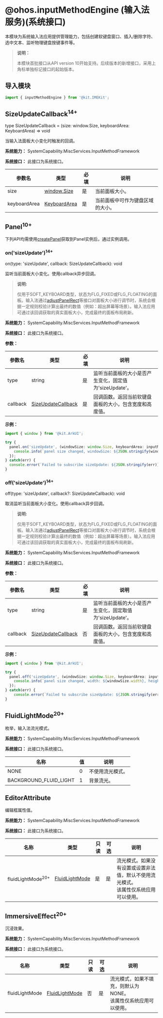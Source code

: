 # @ohos.inputMethodEngine (输入法服务)(系统接口)
<!--Kit: IME Kit-->
<!--Subsystem: MiscServices-->
<!--Owner: @illybyy-->
<!--SE: @andeszhang-->
<!--TSE: @murphy1984-->

本模块为系统输入法应用提供管理能力，包括创建软键盘窗口、插入/删除字符、选中文本、监听物理键盘按键事件等。

> **说明：**
>
> 本模块首批接口从API version 10开始支持。后续版本的新增接口，采用上角标单独标记接口的起始版本。

## 导入模块

```ts
import { inputMethodEngine } from '@kit.IMEKit';
```

## SizeUpdateCallback<sup>14+</sup>

type SizeUpdateCallback = (size: window.Size, keyboardArea: KeyboardArea) => void

当输入法面板大小变化时触发的回调。

**系统能力：** SystemCapability.MiscServices.InputMethodFramework

**系统接口：** 此接口为系统接口。

| 参数名       | 类型                                                 | 必填 | 说明                             |
| ------------ | ---------------------------------------------------- | ---- | -------------------------------- |
| size         | [window.Size](../apis-arkui/arkts-apis-window-i.md#size7) | 是   | 当前面板大小。                   |
| keyboardArea | [KeyboardArea](./js-apis-inputmethodengine.md#keyboardarea15)    | 是   | 当前面板中可作为键盘区域的大小。 |

## Panel<sup>10+</sup>

下列API均需使用[createPanel](./js-apis-inputmethodengine.md#createpanel10)获取到Panel实例后，通过实例调用。

### on('sizeUpdate')<sup>14+</sup>

on(type: 'sizeUpdate', callback: SizeUpdateCallback): void

监听当前面板大小变化。使用callback异步回调。

> **说明:**
>
> 仅用于SOFT_KEYBOARD类型，状态为FLG_FIXED或FLG_FLOATING的面板。输入法通过[adjustPanelRect](./js-apis-inputmethodengine.md#adjustpanelrect15)等接口对面板大小进行调节时，系统会根据一定规则校验计算出最终的数值（例如：超出屏幕等场景）。输入法应用可通过该回调获取的真实面板大小，完成最终的面板布局刷新。

**系统能力：** SystemCapability.MiscServices.InputMethodFramework

**系统接口：** 此接口为系统接口。

**参数：**

| 参数名   | 类型                                        | 必填 | 说明                                                   |
| -------- | ------------------------------------------- | ---- | ------------------------------------------------------ |
| type     | string                                      | 是   | 监听当前面板的大小是否产生变化，固定值为'sizeUpdate'。 |
| callback | [SizeUpdateCallback](#sizeupdatecallback14) | 是   | 回调函数。返回当前软键盘面板的大小，包含宽度和高度值。 |

**示例：**

```ts
import { window } from '@kit.ArkUI';

try {
  panel.on('sizeUpdate', (windowSize: window.Size, keyboardArea: inputMethodEngine.KeyboardArea) => {
    console.info(`panel size changed, windowSize: ${JSON.stringify(windowSize)}, keyboardArea: ${JSON.stringify(keyboardArea)}`);
  });
} catch(err) {
  console.error(`Failed to subscribe sizeUpdate: ${JSON.stringify(err)}`);
}
```

### off('sizeUpdate')<sup>14+</sup>

off(type: 'sizeUpdate', callback?: SizeUpdateCallback): void

取消监听当前面板大小变化。使用callback异步回调。

> **说明:**
>
> 仅用于SOFT_KEYBOARD类型，状态为FLG_FIXED或FLG_FLOATING的面板。输入法通过[adjustPanelRect](./js-apis-inputmethodengine.md#adjustpanelrect15)等接口对面板大小进行调节时，系统会根据一定规则校验计算出最终的数值（例如：超出屏幕等场景）。输入法应用可通过该回调获取的真实面板大小，完成最终的面板布局刷新。

**系统能力：** SystemCapability.MiscServices.InputMethodFramework

**系统接口：** 此接口为系统接口。

**参数：**

| 参数名   | 类型                                        | 必填 | 说明                                                     |
| -------- | ------------------------------------------- | ---- | -------------------------------------------------------- |
| type     | string                                      | 是   | 监听当前面板的大小是否产生变化，固定取值为'sizeUpdate'。 |
| callback | [SizeUpdateCallback](#sizeupdatecallback14) | 否   | 回调函数。返回当前软键盘面板的大小，包含宽度和高度值。   |

**示例：**

```ts
import { window } from '@kit.ArkUI';

try {
  panel.off('sizeUpdate', (windowSize: window.Size, keyboardArea: inputMethodEngine.KeyboardArea) => {
    console.info(`panel size changed, width: ${windowSize.width}, height: ${windowSize.height}`);
  });
} catch(err) {
    console.error(`Failed to subscribe sizeUpdate: ${JSON.stringify(err)}`);
}
```
## FluidLightMode<sup>20+</sup>

枚举，输入法流光模式。

**系统能力：** SystemCapability.MiscServices.InputMethodFramework

**系统接口：** 此接口为系统接口。

| 名称         | 值 | 说明               |
| ------------ | -- | ------------------ |
| NONE | 0 | 不使用流光模式。 |
| BACKGROUND_FLUID_LIGHT  | 1 | 背景流光。 |

## EditorAttribute

编辑框属性值。

**系统能力：** SystemCapability.MiscServices.InputMethodFramework

**系统接口：** 此接口为系统接口。

| 名称         | 类型 | 只读 | 可选 | 说明               |
| ------------ | -------- | ---- | ---- | ------------------ |
| fluidLightMode<sup>20+</sup> | [FluidLightMode](#fluidlightmode20) | 是 | 是 | 流光模式。如果没有设置或设置非法值，默认不使用流光模式。<br>该属性仅系统应用可以使用。|

## ImmersiveEffect<sup>20+</sup>

沉浸效果。

**系统能力：** SystemCapability.MiscServices.InputMethodFramework

**系统接口：** 此接口为系统接口。

| 名称   | 类型                                  | 只读 | 可选 | 说明           |
| ------ | ------------------------------------ | ---- | ---- | -------------- |
| fluidLightMode | [FluidLightMode](#fluidlightmode20) | 否   | 是   | 流光模式，如果不填充，则默认为NONE。<br>该属性仅系统应用可以使用。 |
<!--no_check-->